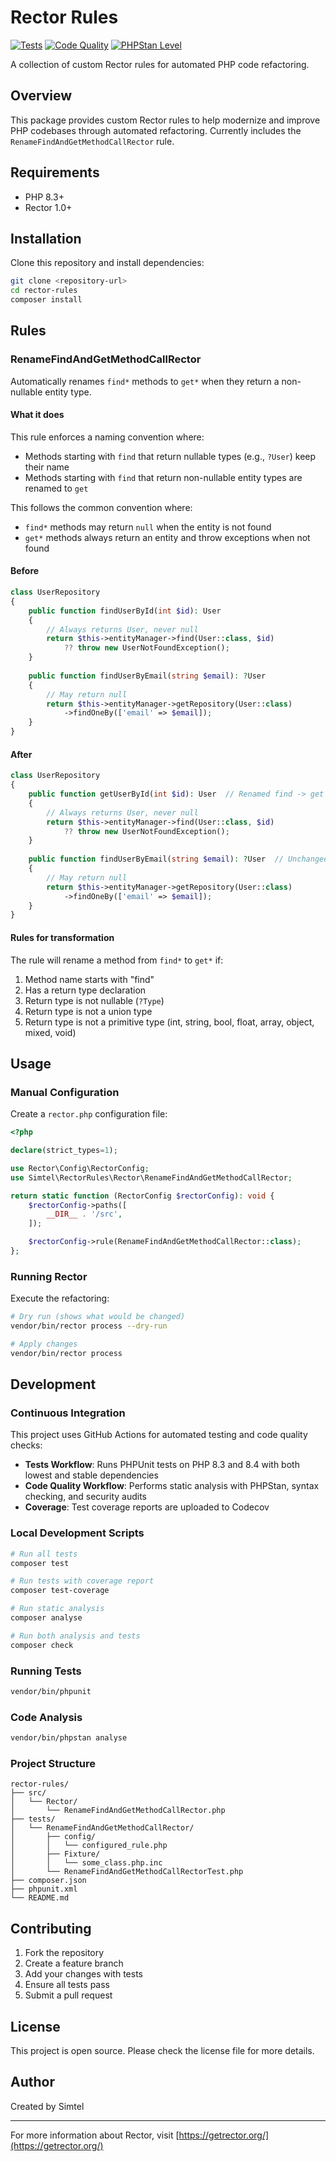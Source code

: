 # Rector Rules

[![Tests](https://github.com/simtel/rector-rules/workflows/Tests/badge.svg)](https://github.com/simtel/rector-rules/actions)
[![Code Quality](https://github.com/simtel/rector-rules/workflows/Code%20Quality/badge.svg)](https://github.com/simtel/rector-rules/actions)
[![PHPStan Level](https://img.shields.io/badge/PHPStan-level%208-brightgreen.svg?style=flat)](https://phpstan.org/)

A collection of custom Rector rules for automated PHP code refactoring.

## Overview

This package provides custom Rector rules to help modernize and improve PHP codebases through automated refactoring. Currently includes the `RenameFindAndGetMethodCallRector` rule.

## Requirements

- PHP 8.3+
- Rector 1.0+

## Installation

Clone this repository and install dependencies:

```bash
git clone <repository-url>
cd rector-rules
composer install
```

## Rules

### RenameFindAndGetMethodCallRector

Automatically renames `find*` methods to `get*` when they return a non-nullable entity type.

#### What it does

This rule enforces a naming convention where:
- Methods starting with `find` that return nullable types (e.g., `?User`) keep their name
- Methods starting with `find` that return non-nullable entity types are renamed to `get`

This follows the common convention where:
- `find*` methods may return `null` when the entity is not found
- `get*` methods always return an entity and throw exceptions when not found

#### Before

```php
class UserRepository
{
    public function findUserById(int $id): User
    {
        // Always returns User, never null
        return $this->entityManager->find(User::class, $id) 
            ?? throw new UserNotFoundException();
    }
    
    public function findUserByEmail(string $email): ?User
    {
        // May return null
        return $this->entityManager->getRepository(User::class)
            ->findOneBy(['email' => $email]);
    }
}
```

#### After

```php
class UserRepository
{
    public function getUserById(int $id): User  // Renamed find -> get
    {
        // Always returns User, never null
        return $this->entityManager->find(User::class, $id) 
            ?? throw new UserNotFoundException();
    }
    
    public function findUserByEmail(string $email): ?User  // Unchanged (nullable)
    {
        // May return null
        return $this->entityManager->getRepository(User::class)
            ->findOneBy(['email' => $email]);
    }
}
```

#### Rules for transformation

The rule will rename a method from `find*` to `get*` if:
1. Method name starts with "find"
2. Has a return type declaration
3. Return type is not nullable (`?Type`)
4. Return type is not a union type
5. Return type is not a primitive type (int, string, bool, float, array, object, mixed, void)

## Usage

### Manual Configuration

Create a `rector.php` configuration file:

```php
<?php

declare(strict_types=1);

use Rector\Config\RectorConfig;
use Simtel\RectorRules\Rector\RenameFindAndGetMethodCallRector;

return static function (RectorConfig $rectorConfig): void {
    $rectorConfig->paths([
        __DIR__ . '/src',
    ]);

    $rectorConfig->rule(RenameFindAndGetMethodCallRector::class);
};
```

### Running Rector

Execute the refactoring:

```bash
# Dry run (shows what would be changed)
vendor/bin/rector process --dry-run

# Apply changes
vendor/bin/rector process
```

## Development

### Continuous Integration

This project uses GitHub Actions for automated testing and code quality checks:

- **Tests Workflow**: Runs PHPUnit tests on PHP 8.3 and 8.4 with both lowest and stable dependencies
- **Code Quality Workflow**: Performs static analysis with PHPStan, syntax checking, and security audits
- **Coverage**: Test coverage reports are uploaded to Codecov

### Local Development Scripts

```bash
# Run all tests
composer test

# Run tests with coverage report
composer test-coverage

# Run static analysis
composer analyse

# Run both analysis and tests
composer check
```

### Running Tests

```bash
vendor/bin/phpunit
```

### Code Analysis

```bash
vendor/bin/phpstan analyse
```

### Project Structure

```
rector-rules/
├── src/
│   └── Rector/
│       └── RenameFindAndGetMethodCallRector.php
├── tests/
│   └── RenameFindAndGetMethodCallRector/
│       ├── config/
│       │   └── configured_rule.php
│       ├── Fixture/
│       │   └── some_class.php.inc
│       └── RenameFindAndGetMethodCallRectorTest.php
├── composer.json
├── phpunit.xml
└── README.md
```

## Contributing

1. Fork the repository
2. Create a feature branch
3. Add your changes with tests
4. Ensure all tests pass
5. Submit a pull request

## License

This project is open source. Please check the license file for more details.

## Author

Created by Simtel

---

For more information about Rector, visit [https://getrector.org/](https://getrector.org/)